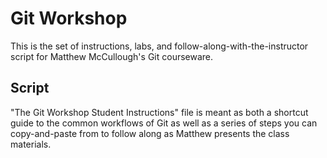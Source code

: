 # Git Workshop
This is the set of instructions, labs, and follow-along-with-the-instructor script for Matthew McCullough's Git courseware.

## Script
"The Git Workshop Student Instructions" file is meant as both a shortcut guide to the common workflows of Git as well as a series of steps you can copy-and-paste from to follow along as Matthew presents the class materials.
